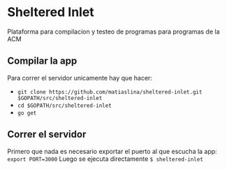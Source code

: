 # Sheltered Inlet

Plataforma para compilacion y testeo de programas para programas de la ACM

## Compilar la app

Para correr el servidor unicamente hay que hacer:

* `git clone https://github.com/matiaslina/sheltered-inlet.git $GOPATH/src/sheltered-inlet`
* `cd $GOPATH/src/sheltered-inlet`
* `go get`

## Correr el servidor

Primero que nada es necesario exportar el puerto al que escucha la app: 
`export PORT=3000` 
Luego se ejecuta directamente 
`$ sheltered-inlet`
